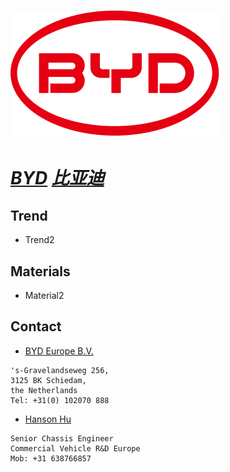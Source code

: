 # [![BYD](./assets/img/BYD.svg "Home") ](https://bydeurope.com)

# ***[BYD](http://electronics.byd.com/elecen/application/car.html "Home-products")  [比亚迪](http://electronics.byd.com/elecen/application/car.html "Home")***



## Trend

- Trend2

## Materials
- Material2

## Contact
- [BYD Europe B.V.](mailto:) 
```
's-Gravelandseweg 256,
3125 BK Schiedam,
the Netherlands
Tel: +31(0) 102070 888
```

- [Hanson Hu](mailto:hu.jun15@byd.com) 
```
Senior Chassis Engineer
Commercial Vehicle R&D Europe
Mob: +31 638766857
```
